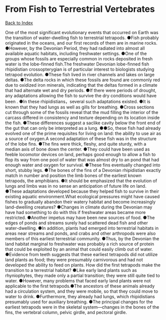 # From Fish to Terrestrial Vertebrates
[Back to Index](https://github.com/windows10010/tpoExtractor/blob/master/README.md)

One of the most significant evolutionary events that occurred on Earth was the transition of water-dwelling fish to terrestrial tetrapods. ●Fish probably originated in the oceans, and our first records of them are in marine rocks. ●However, by the Devonian Period, they had radiated into almost all available aquatic habitats, including freshwater settings. ●One of the groups whose fossils are especially common in rocks deposited in fresh water is the lobe-finned fish.The freshwater Devonian lobe-finned fish rhipidistian crossopterygian is of particular interest to biologists studying tetrapod evolution. ●These fish lived in river channels and lakes on large deltas. ●The delta rocks in which these fossils are found are commonly red due to oxidized iron minerals, indicating that the deltas formed in a climate that had alternate wet and dry periods. ●If there were periods of drought, any adaptations allowing the fish to survive the dry conditions would have been . ●In these rhipidistians，several such adaptations existed. ●It is known that they had lungs as well as gills for breathing. ●Cross sections cut through some of the fossils reveal that the mud filling the interior of the carcass differed in consistency and texture depending on its location inside the fish. ●These differences suggest a saclike cavity below the front end of the gut that can only be interpreted as a lung. ●●So, these fish had already evolved one of the prime requisites for living on land: the ability to use air as a source of oxygen.A second adaptation of these fish was in the structure of the lobe fins. ●The fins were thick, fleshy, and quite sturdy, with a median axis of bone down the center. ●They could have been used as feeble locomotor devices on land, perhaps good enough to allow a fish to flop its way from one pool of water that was almost dry to an pond that had enough water and oxygen for survival. ●These fins eventually changed into short, stubby legs. ●The bones of the fins of a Devonian rhipidistian exactly match in number and position the limb bones of the earliest known tetrapods, the amphibians. ●It should be emphasized that the evolution of lungs and limbs was in no sense an anticipation of future life on land. ●These adaptations developed because they helped fish to survive in their existing aquatic environment.What ecological pressures might have caused fishes to gradually abandon their watery habitat and become increasingly land-dwelling creatures? ●Changes in climate during the Devonian may have had something to do with this if freshwater areas became more restricted. ●Another impetus may have been new sources of food. ●The edges of ponds and streams surely had scattered dead fish and other water-dwelling. ●In addition, plants had emerged into terrestrial habitats in areas near streams and ponds, and crabs and other arthropods were also members of this earliest terrestrial community. ●Thus, by the Devonian the land habitat marginal to freshwater was probably a rich source of protein that could be exploited by an animal that could easily climb out of water. ●Evidence from teeth suggests that these earliest tetrapods did not utilize land plants as food; they were presumably carnivorous and had not developed the ability to feed on plants. How did the first tetrapods make the transition to a terrestrial habitat? ●Like early land plants such as rhyniophytes, they made only a partial transition; they were still quite tied to water. ●However, many problems that faced early land plants were not applicable to the first tetrapods.●The ancestors of these animals already had a circulation system, and they were mobile, so that they could move to water to drink. ●Furthermore, they already had lungs, which rhipidistians presumably used for auxiliary breathing. ●The principal changes for the earliest tetrapods were in the skeletal system—changes in the bones of the fins, the vertebral column, pelvic girdle, and pectoral girdle.